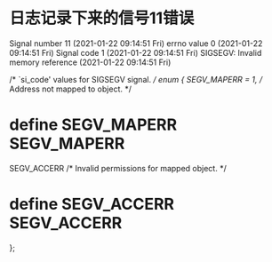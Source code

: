 # 日志记录下来的信号11错误

Signal number 11 (2021-01-22 09:14:51 Fri)
errno value 0 (2021-01-22 09:14:51 Fri)
Signal code 1 (2021-01-22 09:14:51 Fri)
SIGSEGV: Invalid memory reference (2021-01-22 09:14:51 Fri)

/* `si_code' values for SIGSEGV signal.  */
enum
{
  SEGV_MAPERR = 1,		/* Address not mapped to object.  */
#  define SEGV_MAPERR	SEGV_MAPERR
  SEGV_ACCERR			/* Invalid permissions for mapped object.  */
#  define SEGV_ACCERR	SEGV_ACCERR
};